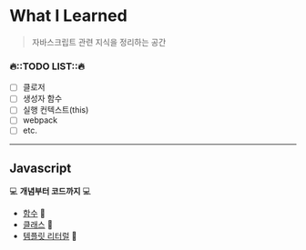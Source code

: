 # What I Learned
> 자바스크립트 관련 지식을 정리하는 공간

### 🔥::TODO LIST::🔥
- [ ] 클로저
- [ ] 생성자 함수
- [ ] 실행 컨텍스트(this)
- [ ] webpack
- [ ] etc.
---
## Javascript
💻 **개념부터 코드까지** 💻
-  [함수](./content/함수) 📝 
-  [클래스](./content/클래스) 📝
-  [템플릿 리터럴](./content/템플릿리터럴) 📝
